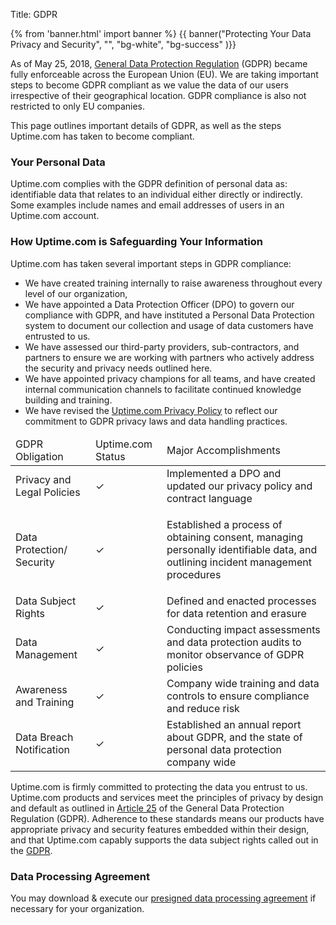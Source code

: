 Title: GDPR

{% from 'banner.html' import banner %} 
{{ banner("Protecting Your Data Privacy and Security",
  "",
  "bg-white",
  "bg-success"
)}}

<div class="container bg-white mb-5">
  <p>As of May 25, 2018,&nbsp;<a href="https://ec.europa.eu/info/law/law-topic/data-protection_en" target="_blank" rel="noopener">General Data Protection Regulation</a>&nbsp;(GDPR) became fully enforceable across the European Union (EU). We are taking important steps to become GDPR compliant as we value the data of our users irrespective of their geographical location. GDPR compliance is also not restricted to only EU companies.</p>
  <p>This page outlines important details of GDPR, as well as the steps Uptime.com has taken to become compliant.</p>
  <h3>Your Personal Data</h3>
  <p>Uptime.com complies with the GDPR definition of personal data as: identifiable data that relates to an individual either directly or indirectly. Some examples include names and email addresses of users in an Uptime.com account.</p>
  <h3>How Uptime.com is Safeguarding Your Information</h3>
  <p>Uptime.com has taken several important steps in GDPR compliance:</p>
  <ul>
    <li>We have created training internally to raise awareness throughout every level of our organization,</li>
    <li>We have appointed a Data Protection Officer (DPO) to govern our compliance with GDPR, and have instituted a Personal Data Protection system to document our collection and usage of data customers have entrusted to us.</li>
    <li>We have assessed our third-party providers, sub-contractors, and partners to ensure we are working with partners who actively address the security and privacy needs outlined here.</li>
    <li>We have appointed privacy champions for all teams, and have created internal communication channels to facilitate continued knowledge building and training.</li>
    <li>We have revised the&nbsp;<a href="{filename}privacy-policy.md">Uptime.com Privacy Policy</a>&nbsp;to reflect our commitment to GDPR privacy laws and data handling practices.</li>
  </ul>

  <table class="table w-75">
    <thead class="bg-success text-white">
      <tr>
        <td scope="col">GDPR Obligation</td>
        <td scope="col">Uptime.com Status</td>
        <td scope="col">Major Accomplishments</td>
      </tr>
    </thead>
    <tbody>
      <tr>
        <td>Privacy and Legal Policies</td>
        <td>✓</td>
        <td>Implemented a DPO and updated our privacy policy and contract language</td>
      </tr>
      <tr>
        <td>Data Protection/ Security</td>
        <td>✓</td>
        <td>
          <p>Established a process of obtaining consent, managing personally identifiable data, and outlining incident management procedures</p>
        </td>
      </tr>
      <tr>
        <td>Data Subject Rights</td>
        <td>✓</td>
        <td>Defined and enacted processes for data retention and erasure</td>
      </tr>
      <tr>
        <td>Data Management</td>
        <td>✓</td>
        <td>Conducting impact assessments and data protection audits to monitor observance of GDPR policies</td>
      </tr>
      <tr>
        <td>Awareness and Training</td>
        <td>✓</td>
        <td>Company wide training and data controls to ensure compliance and reduce risk</td>
      </tr>
      <tr>
        <td>Data Breach Notification</td>
        <td>✓</td>
        <td>Established an annual report about GDPR, and the state of personal data protection company wide</td>
      </tr>
    </tbody>
  </table>

  <p>Uptime.com is firmly committed to protecting the data you entrust to us. Uptime.com products and services meet the principles of privacy by design and default as outlined in&nbsp;<a href="https://gdpr-info.eu/art-25-gdpr/" target="_blank" rel="noopener">Article 25</a>&nbsp;of the General Data Protection Regulation (GDPR). Adherence to these standards means our products have appropriate privacy and security features embedded within their design, and that Uptime.com capably supports the data subject rights called out in the&nbsp;<a href="https://ec.europa.eu/info/law/law-topic/data-protection/reform/rights-citizens/my-rights/what-are-my-rights_en" target="_blank" rel="noopener">GDPR</a>.</p>
  <h3>Data Processing Agreement</h3>
  <p>You may download &amp; execute our&nbsp;<a href="{static}/pdf/UptimeDotCom_Data_Processing_Agreement.pdf" target="_blank" rel="noopener">presigned data processing agreement</a>&nbsp;if necessary for your organization.</p>
</div>

